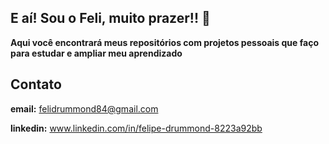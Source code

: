 ## E aí! Sou o Feli, muito prazer!! 👋
**Aqui você encontrará meus repositórios com projetos pessoais que faço para estudar e ampliar meu aprendizado**

## Contato
**email:** felidrummond84@gmail.com

**linkedin:** www.linkedin.com/in/felipe-drummond-8223a92bb



<!--
**Feli021/Feli021** is a ✨ _special_ ✨ repository because its `README.md` (this file) appears on your GitHub profile.

Here are some ideas to get you started:

- 🔭 I’m currently working on ...
- 🌱 I’m currently learning ...
- 👯 I’m looking to collaborate on ...
- 🤔 I’m looking for help with ...
- 💬 Ask me about ...
- 📫 How to reach me: ...
- 😄 Pronouns: ...
- ⚡ Fun fact: ...
-->
